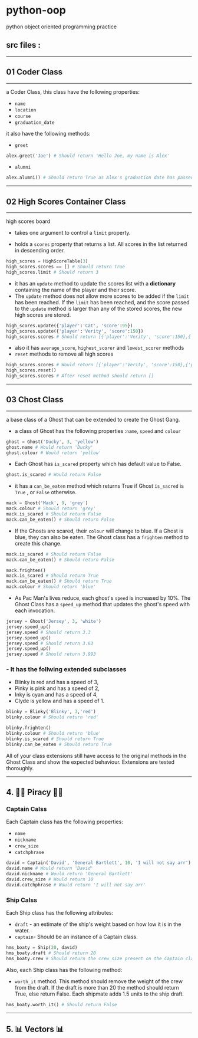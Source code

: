 # python-oop
python object oriented programming practice

## src files :
---
## 01 Coder Class
---
a Coder Class, this class have the following properties:
-   `name`
-   `location`
-   `course`
-   `graduation_date`

it also have the following methods:

-   `greet`

```py
alex.greet('Joe') # Should return 'Hello Joe, my name is Alex'
```

-   `alumni`

```py
alex.alumni() # Should return True as Alex's graduation date has passed.
```

---

## 02 High Scores Container Class
---
high scores board

-   takes one argument to control a `limit` property.

-   holds a `scores` property that returns a list. All scores in the list returned in descending order.

```py
high_scores = HighScoreTable(3)
high_scores.scores == [] # Should return True
high_scores.limit # Should return 3
```
-   it has an `update` method to update the scores list with a **dictionary** containing the name of the player and their score.
-   The `update` method does not allow more scores to be added if the `limit` has been reached. If the `limit` has been reached, and the score passed to the `update` method is larger than any of the stored scores, the new high scores are stored.


```py
high_scores.update({'player':'Cat', 'score':95})
high_scores.update({'player':'Verity', 'score':150})
high_scores.scores # Should return [{'player':'Verity', 'score':150},{'player':'Cat', 'score':95}] as the scores are in descending order
```
-  also it has  `average_score`, `highest_scorer` and `lowest_scorer` methods 
- `reset` methods to remove all high scores

```py
high_scores.scores # Would return [{'player':'Verity', 'score':150},{'player':'Cat', 'score':95}]
high_scores.reset()
high_scores.scores # After reset method should return []
```

---

## 03 Chost Class
---
a base class of a Ghost that can be extended to create the Ghost Gang.

-   a class of Ghost has the following properties :`name`, `speed` and `colour`

```py
ghost = Ghost('Ducky', 3, 'yellow')
ghost.name # Would return 'Ducky'
ghost.colour # Would return 'yellow'
```

-   Each Ghost has `is_scared` property which has default value to False. 

```py
ghost.is_scared # Would return False
```
-   it has a `can_be_eaten` method which returns True if Ghost `is_sacred` is `True` , or `False` otherwise.

```py
mack = Ghost('Mack', 9, 'grey')
mack.colour # Should return 'grey'
mack.is_scared # Should return False
mack.can_be_eaten() # Should return False
```

-  If the Ghosts are scared, their `colour` will change to blue. If a Ghost is blue, they can also be eaten. The Ghost class has a `frighten` method to create this change.

```py
mack.is_scared # Should return False
mack.can_be_eaten() # Should return False

mack.frighten()
mack.is_scared # Should return True
mack.can_be_eaten() # Should return True
mack.colour # Should return 'blue'
```

-   As Pac Man's lives reduce, each ghost's `speed` is increased by 10%. The Ghost Class has a `speed_up` method that updates the ghost's speed with each invocation.

```py
jersey = Ghost('Jersey', 3, 'white')
jersey.speed_up()
jersey.speed # Should return 3.3
jersey.speed_up()
jersey.speed # Should return 3.63
jersey.speed_up()
jersey.speed # Should return 3.993
```
### - It has the follwing extended subclasses
-   Blinky is red and has a speed of 3,
-   Pinky is pink and has a speed of 2,
-   Inky is cyan and has a speed of 4,
-   Clyde is yellow and has a speed of 1.

```py
blinky = Blinky('Blinky', 3,'red')
blinky.colour # Should return 'red'

blinky.frighten()
blinky.colour # Should return 'blue'
blinky.is_scared # Should return True
blinky.can_be_eaten # Should return True
```

All of your class extensions still have access to the original methods in the Ghost Class and show the expected behaviour. Extensions are tested thoroughly.

---
## 4. 🏴‍☠️ Piracy 🏴‍☠️
### Captain Calss

Each Captain class has the following properties:

- `name`
- `nickname`
- `crew_size`
- `catchphrase`

```py
david = Captain('David', 'General Bartlett', 10, 'I will not say arr')
david.name # Would return 'David'
david.nickname # Would return 'General Bartlett'
david.crew_size # Would return 10
david.catchphrase # Would return 'I will not say arr'
```
### Ship Calss

Each Ship class has the following attributes:

-   `draft` - an estimate of the ship's weight based on how low it is in the water.
-   `captain`- Should be an instance of a Captain class.

```py
hms_boaty = Ship(20, david)
hms_boaty.draft # Should return 20
hms_boaty.crew # Should return the crew_size present on the Captain class
```
Also, each Ship class has the following method:

-   `worth_it` method. This method should remove the weight of the crew from the draft. If the draft is more than 20 the method should return True, else return False. Each shipmate adds 1.5 units to the ship draft.

```py
hms_boaty.worth_it() # Should return False
```

---

## 5. 📊 Vectors 📊
